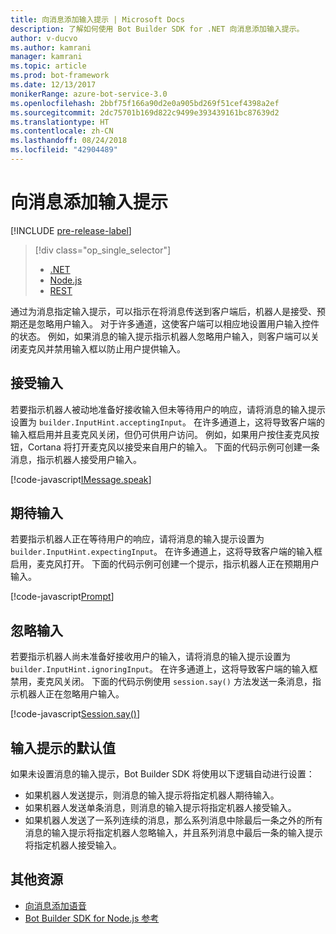 ```yaml
---
title: 向消息添加输入提示 | Microsoft Docs
description: 了解如何使用 Bot Builder SDK for .NET 向消息添加输入提示。
author: v-ducvo
ms.author: kamrani
manager: kamrani
ms.topic: article
ms.prod: bot-framework
ms.date: 12/13/2017
monikerRange: azure-bot-service-3.0
ms.openlocfilehash: 2bbf75f166a90d2e0a905bd269f51cef4398a2ef
ms.sourcegitcommit: 2dc75701b169d822c9499e393439161bc87639d2
ms.translationtype: HT
ms.contentlocale: zh-CN
ms.lasthandoff: 08/24/2018
ms.locfileid: "42904489"
---
```

# <a name="add-input-hints-to-messages"></a>向消息添加输入提示

[!INCLUDE [pre-release-label](../includes/pre-release-label-v3.md)]

> [!div class="op_single_selector"]
> - [.NET](../dotnet/bot-builder-dotnet-add-input-hints.md)
> - [Node.js](../nodejs/bot-builder-nodejs-send-input-hints.md)
> - [REST](../rest-api/bot-framework-rest-connector-add-input-hints.md)

通过为消息指定输入提示，可以指示在将消息传送到客户端后，机器人是接受、预期还是忽略用户输入。 对于许多通道，这使客户端可以相应地设置用户输入控件的状态。 例如，如果消息的输入提示指示机器人忽略用户输入，则客户端可以关闭麦克风并禁用输入框以防止用户提供输入。

## <a name="accepting-input"></a>接受输入

若要指示机器人被动地准备好接收输入但未等待用户的响应，请将消息的输入提示设置为 `builder.InputHint.acceptingInput`。 在许多通道上，这将导致客户端的输入框启用并且麦克风关闭，但仍可供用户访问。 例如，如果用户按住麦克风按钮，Cortana 将打开麦克风以接受来自用户的输入。 下面的代码示例可创建一条消息，指示机器人接受用户输入。

[!code-javascript[IMessage.speak](../includes/code/node-input-hints.js#InputHintAcceptingInput)]

## <a name="expecting-input"></a>期待输入

若要指示机器人正在等待用户的响应，请将消息的输入提示设置为 `builder.InputHint.expectingInput`。 在许多通道上，这将导致客户端的输入框启用，麦克风打开。 下面的代码示例可创建一个提示，指示机器人正在预期用户输入。

[!code-javascript[Prompt](../includes/code/node-input-hints.js#InputHintExpectingInput)]

## <a name="ignoring-input"></a>忽略输入

若要指示机器人尚未准备好接收用户的输入，请将消息的输入提示设置为 `builder.InputHint.ignoringInput`。 在许多通道上，这将导致客户端的输入框禁用，麦克风关闭。 下面的代码示例使用 `session.say()` 方法发送一条消息，指示机器人正在忽略用户输入。

[!code-javascript[Session.say()](../includes/code/node-input-hints.js#InputHintIgnoringInput)]

## <a name="default-values-for-input-hint"></a>输入提示的默认值

如果未设置消息的输入提示，Bot Builder SDK 将使用以下逻辑自动进行设置： 

- 如果机器人发送提示，则消息的输入提示将指定机器人期待输入。</li>
- 如果机器人发送单条消息，则消息的输入提示将指定机器人接受输入。</li>
- 如果机器人发送了一系列连续的消息，那么系列消息中除最后一条之外的所有消息的输入提示将指定机器人忽略输入，并且系列消息中最后一条的输入提示将指定机器人接受输入。

## <a name="additional-resources"></a>其他资源

- [向消息添加语音](bot-builder-nodejs-text-to-speech.md)
- [Bot Builder SDK for Node.js 参考][SDKReference]

[SDKReference]: https://docs.botframework.com/en-us/node/builder/chat-reference/modules/_botbuilder_d_.html

